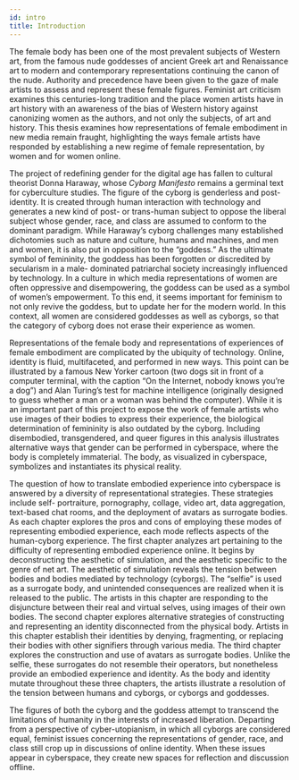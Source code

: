 ```yaml
---
id: intro
title: Introduction
---
```


The female body has been one of the most prevalent subjects of Western art, from the famous nude goddesses of ancient Greek art and Renaissance art to modern and contemporary representations continuing the canon of the nude. Authority and precedence have been given to the gaze of male artists to assess and represent these female figures. Feminist art criticism examines this centuries-long tradition and the place women artists have in art history with an awareness of the bias of Western history against canonizing women as the authors, and not only the subjects, of art and history. This thesis examines how representations of female embodiment in new media remain fraught, highlighting the ways female artists have responded by establishing a new regime of female representation, by women and for women online.

The project of redefining gender for the digital age has fallen to cultural theorist Donna Haraway, whose _Cyborg Manifesto_ remains a germinal text for cyberculture studies. The figure of the cyborg is genderless and post-identity. It is created through human interaction with technology and generates a new kind of post- or trans-human subject to oppose the liberal subject whose gender, race, and class are assumed to conform to the dominant paradigm. While Haraway’s cyborg challenges many established dichotomies such as nature and culture, humans and machines, and men and women, it is also put in opposition to the “goddess.” As the ultimate symbol of femininity, the goddess has been forgotten or discredited by secularism in a male- dominated patriarchal society increasingly influenced by technology. In a culture in which media representations of women are often oppressive and disempowering, the goddess can be used as a symbol of women’s empowerment. To this end, it seems important for feminism to not only revive the goddess, but to update her for the modern world. In this context, all women are considered goddesses as well as cyborgs, so that the category of cyborg does not erase their experience as women.

Representations of the female body and representations of experiences of female embodiment are complicated by the ubiquity of technology. Online, identity is fluid, multifaceted, and performed in new ways. This point can be illustrated by a famous New Yorker cartoon (two dogs sit in front of a computer terminal, with the caption “On the Internet, nobody knows you’re a dog”) and Alan Turing’s test for machine intelligence (originally designed to guess whether a man or a woman was behind the computer). While it is an important part of this project to expose the work of female artists who use images of their bodies to express their experience, the biological determination of femininity is also outdated by the cyborg. Including disembodied, transgendered, and queer figures in this analysis illustrates alternative ways that gender can be performed in cyberspace, where the body is completely immaterial. The body, as visualized in cyberspace, symbolizes and instantiates its physical reality.

The question of how to translate embodied experience into cyberspace is answered by a diversity of representational strategies. These strategies include self- portraiture, pornography, collage, video art, data aggregation, text-based chat rooms, and the deployment of avatars as surrogate bodies. As each chapter explores the pros and cons of employing these modes of representing embodied experience, each mode reflects aspects of the human-cyborg experience. The first chapter analyzes art pertaining to the difficulty of representing embodied experience online. It begins by deconstructing the aesthetic of simulation, and the aesthetic specific to the genre of net art. The aesthetic of simulation reveals the tension between bodies and bodies mediated by technology (cyborgs). The “selfie” is used as a surrogate body, and unintended consequences are realized when it is released to the public. The artists in this chapter are responding to the disjuncture between their real and virtual selves, using images of their own bodies. The second chapter explores alternative strategies of constructing and representing an identity disconnected from the physical body. Artists in this chapter establish their identities by denying, fragmenting, or replacing their bodies with other signifiers through various media. The third chapter explores the construction and use of avatars as surrogate bodies. Unlike the selfie, these surrogates do not resemble their operators, but nonetheless provide an embodied experience and identity. As the body and identity mutate throughout these three chapters, the artists illustrate a resolution of the tension between humans and cyborgs, or cyborgs and goddesses.

The figures of both the cyborg and the goddess attempt to transcend the limitations of humanity in the interests of increased liberation. Departing from a perspective of cyber-utopianism, in which all cyborgs are considered equal, feminist issues concerning the representations of gender, race, and class still crop up in discussions of online identity. When these issues appear in cyberspace, they create new spaces for reflection and discussion offline.

